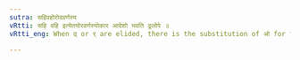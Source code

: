```yaml
---
sutra: सहिवहोरोदवर्णस्य
vRtti: सहि वहि इत्येतयोरवर्णस्योकार आदेशो भवति ढ्रलोपे ॥
vRtti_eng: When ढ् or र् are elided, there is the substitution of ओ for the अ or आ of the verbs सह् and वह् ॥

---
```


